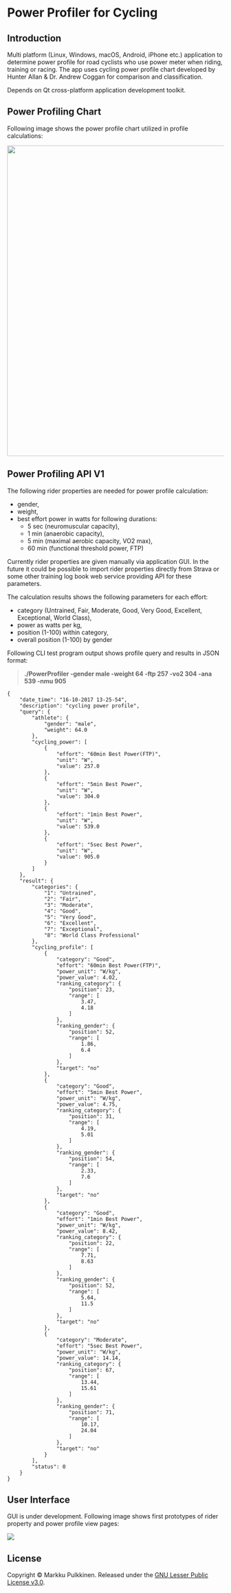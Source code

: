 # Power Profiler for Cycling

## Introduction
Multi platform (Linux, Windows, macOS, Android, iPhone etc.) application to determine power profile for road cyclists who use power meter when riding, training or racing. The app uses cycling power profile chart developed by Hunter Allan & Dr. Andrew Coggan for comparison and classification.    

Depends on Qt cross-platform application development toolkit.

## Power Profiling Chart
Following image shows the power profile chart utilized in profile calculations:

<p align="left">
  <img src="https://user-images.githubusercontent.com/22800635/31544246-846eff42-b022-11e7-826b-8b9e1a825474.gif" width="720"/>
</p>


## Power Profiling API V1
The following rider properties are needed for power profile calculation:
* gender,
* weight,
* best effort power in watts for following durations: 
  * 5 sec (neuromuscular capacity),
  * 1 min (anaerobic capacity),
  * 5 min (maximal aerobic capacity, VO2 max),  
  * 60 min (functional threshold power, FTP)
  
Currently rider properties are given manually via application GUI. In the future it could be possible to import rider properties directly from Strava or some other training log book web service providing API for these parameters.

The calculation results shows the following parameters for each effort:
  * category (Untrained, Fair, Moderate, Good, Very Good, Excellent, Exceptional, World Class),
  * power as watts per kg,
  * position (1-100) within category,
  * overall position (1-100) by gender
  
Following CLI test program output shows profile query and results in JSON format:

> **./PowerProfiler -gender male -weight 64 -ftp 257 -vo2 304 -ana 539 -nmu 905**
```
{
    "date_time": "16-10-2017 13-25-54",
    "description": "cycling power profile",
    "query": {
        "athlete": {
            "gender": "male",
            "weight": 64.0
        },
        "cycling_power": [
            {
                "effort": "60min Best Power(FTP)",
                "unit": "W",
                "value": 257.0
            },
            {
                "effort": "5min Best Power",
                "unit": "W",
                "value": 304.0
            },
            {
                "effort": "1min Best Power",
                "unit": "W",
                "value": 539.0
            },
            {
                "effort": "5sec Best Power",
                "unit": "W",
                "value": 905.0
            }
        ]
    },
    "result": {
        "categories": {
            "1": "Untrained",
            "2": "Fair",
            "3": "Moderate",
            "4": "Good",
            "5": "Very Good",
            "6": "Excellent",
            "7": "Exceptional",
            "8": "World Class Professional"
        },
        "cycling_profile": [
            {
                "category": "Good",
                "effort": "60min Best Power(FTP)",
                "power_unit": "W/kg",
                "power_value": 4.02,
                "ranking_category": {
                    "position": 23,
                    "range": [
                        3.47,
                        4.18
                    ]
                },
                "ranking_gender": {
                    "position": 52,
                    "range": [
                        1.86,
                        6.4
                    ]
                },
                "target": "no"
            },
            {
                "category": "Good",
                "effort": "5min Best Power",
                "power_unit": "W/kg",
                "power_value": 4.75,
                "ranking_category": {
                    "position": 31,
                    "range": [
                        4.19,
                        5.01
                    ]
                },
                "ranking_gender": {
                    "position": 54,
                    "range": [
                        2.33,
                        7.6
                    ]
                },
                "target": "no"
            },
            {
                "category": "Good",
                "effort": "1min Best Power",
                "power_unit": "W/kg",
                "power_value": 8.42,
                "ranking_category": {
                    "position": 22,
                    "range": [
                        7.71,
                        8.63
                    ]
                },
                "ranking_gender": {
                    "position": 52,
                    "range": [
                        5.64,
                        11.5
                    ]
                },
                "target": "no"
            },
            {
                "category": "Moderate",
                "effort": "5sec Best Power",
                "power_unit": "W/kg",
                "power_value": 14.14,
                "ranking_category": {
                    "position": 67,
                    "range": [
                        13.44,
                        15.61
                    ]
                },
                "ranking_gender": {
                    "position": 71,
                    "range": [
                        10.17,
                        24.04
                    ]
                },
                "target": "no"
            }
        ],
        "status": 0
    }
}
```

## User Interface
GUI is under development. Following image shows first prototypes of rider property and power profile view pages:

<p align="left">
  <img src="https://user-images.githubusercontent.com/22800635/31622359-e3045294-b2a4-11e7-9bd3-bf05aee81ab8.jpg" />
</p>

## License
Copyright &#169; Markku Pulkkinen. Released under the [GNU Lesser Public License v3.0](LICENSE.lgpl-v3.0.md).  

